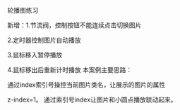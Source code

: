 轮播图练习

新增：1.节流阀，控制按钮不能连续点击切换图片 

2.定时器控制图片自动播放 

3.鼠标移入暂停播放 

4.鼠标移出后重新计时播放 本案例主要思路：

 通过index索引号操控当前图片类名，让展示的图片的属性

z-index=1。 通过索引号index让图片和小圆点播放联动起来。